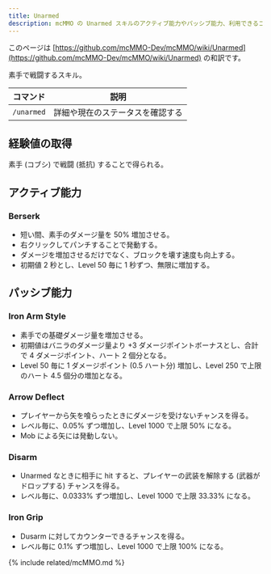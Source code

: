 ```yaml
---
title: Unarmed
description: mcMMO の Unarmed スキルのアクティブ能力やパッシブ能力、利用できるコマンドについて解説します
---
```


このページは [https://github.com/mcMMO-Dev/mcMMO/wiki/Unarmed](https://github.com/mcMMO-Dev/mcMMO/wiki/Unarmed) の和訳です。

素手で戦闘するスキル。

|コマンド|説明|
|:------:|:--:|
|`/unarmed`|詳細や現在のステータスを確認する|

## 経験値の取得
素手 (コブシ) で戦闘 (抵抗) することで得られる。

## アクティブ能力

### Berserk
  * 短い間、素手のダメージ量を 50% 増加させる。
  * 右クリックしてパンチすることで発動する。
  * ダメージを増加させるだけでなく、ブロックを壊す速度も向上する。
  * 初期値 2 秒とし、Level 50 毎に 1 秒ずつ、無限に増加する。

## パッシブ能力

### Iron Arm Style
  * 素手での基礎ダメージ量を増加させる。
  * 初期値はバニラのダメージ量より +3 ダメージポイントボーナスとし、合計で 4 ダメージポイント、ハート 2 個分となる。
  * Level 50 毎に 1 ダメージポイント (0.5 ハート分) 増加し、Level 250 で上限 のハート 4.5 個分の増加となる。


### Arrow Deflect
  * プレイヤーから矢を喰らったときにダメージを受けないチャンスを得る。
  * レベル毎に、0.05% ずつ増加し、Level 1000 で上限 50% になる。
  * Mob による矢には発動しない。

### Disarm
  * Unarmed なときに相手に hit すると、プレイヤーの武装を解除する (武器がドロップする) チャンスを得る。
  * レベル毎に、0.0333% ずつ増加し、Level 1000 で上限 33.33% になる。


### Iron Grip
  * Dusarm に対してカウンターできるチャンスを得る。
  * レベル毎に 0.1% ずつ増加し、Level 1000 で上限 100% になる。

{% include related/mcMMO.md %}
